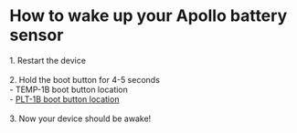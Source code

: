 # How to wake up your Apollo battery sensor

1\. Restart the device<br><br>2\. Hold the boot button for 4-5 seconds <br>\- TEMP-1B boot button location<br>\- [PLT-1B boot button location](https://apolloautomation.github.io/docs/products/plt1/general-tips/)<br><br>3\. Now your device should be awake!